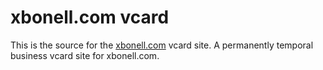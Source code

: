 xbonell.com vcard
=================

This is the source for the [xbonell.com](http://xbonell.com) vcard site. A permanently temporal business vcard site for xbonell.com.